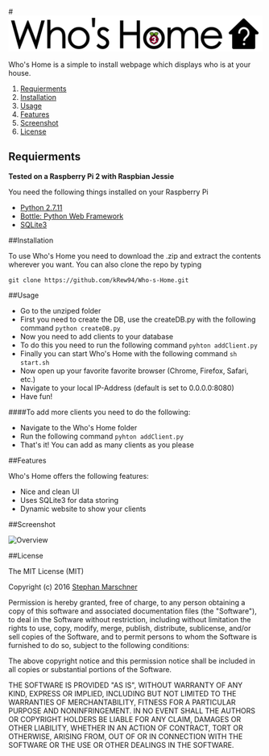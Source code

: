 #![Who's Home](https://github.com/kRew94/Who-s-Home/blob/master/static/img/long_logo.png)

Who's Home is a simple to install webpage which displays who is at your house.

1. [Requierments](#requirements)
2. [Installation](#installation)
3. [Usage](#usage)
4. [Features](#features)
5. [Screenshot](#screenshot)
5. [License](#license)

## Requierments

**Tested on a Raspberry Pi 2 with Raspbian Jessie**

You need the following things installed on your Raspberry Pi

- [Python 2.7.11](https://www.python.org/downloads/)
- [Bottle: Python Web Framework](http://bottlepy.org/docs/dev/index.html)
- [SQLite3](https://www.sqlite.org/download.html)

##Installation

To use Who's Home you need to download the .zip and extract the contents wherever you want. You can also clone the repo by typing

```
git clone https://github.com/kRew94/Who-s-Home.git
```


##Usage

- Go to the unziped folder
- First you need to create the DB, use the createDB.py with the following command ```python createDB.py```
- Now you need to add clients to your database
- To do this you need to run the following command ```pyhton addClient.py```
- Finally you can start Who's Home with the following command ```sh start.sh```
- Now open up your favorite favorite browser (Chrome, Firefox, Safari, etc.)
- Navigate to your local IP-Address (default is set to 0.0.0.0:8080)
- Have fun!

####To add more clients you need to do the following:
- Navigate to the Who's Home folder
- Run the following command ```pyhton addClient.py```
- That's it! You can add as many clients as you please

##Features

Who's Home offers the following features:
* Nice and clean UI
* Uses SQLite3 for data storing
* Dynamic website to show your clients

##Screenshot

<img src="http://i.imgur.com/45QU3hT.png" alt="Overview" width="512">

##License

The MIT License (MIT)

Copyright (c) 2016 [Stephan Marschner](http://krewarts.de/)

Permission is hereby granted, free of charge, to any person obtaining a copy of this software and associated documentation files (the "Software"), to deal in the Software without restriction, including without limitation the rights to use, copy, modify, merge, publish, distribute, sublicense, and/or sell copies of the Software, and to permit persons to whom the Software is furnished to do so, subject to the following conditions:

The above copyright notice and this permission notice shall be included in all copies or substantial portions of the Software.

THE SOFTWARE IS PROVIDED "AS IS", WITHOUT WARRANTY OF ANY KIND, EXPRESS OR IMPLIED, INCLUDING BUT NOT LIMITED TO THE WARRANTIES OF MERCHANTABILITY, FITNESS FOR A PARTICULAR PURPOSE AND NONINFRINGEMENT. IN NO EVENT SHALL THE AUTHORS OR COPYRIGHT HOLDERS BE LIABLE FOR ANY CLAIM, DAMAGES OR OTHER LIABILITY, WHETHER IN AN ACTION OF CONTRACT, TORT OR OTHERWISE, ARISING FROM, OUT OF OR IN CONNECTION WITH THE SOFTWARE OR THE USE OR OTHER DEALINGS IN THE SOFTWARE.
